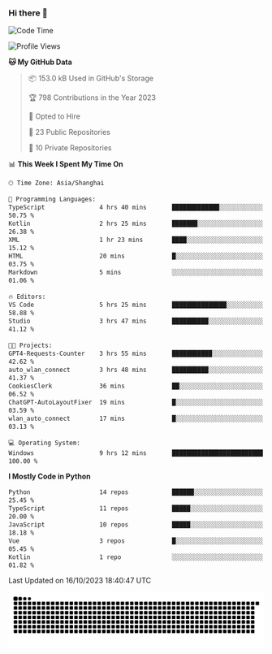 ### Hi there 👋
<!--START_SECTION:waka-->
![Code Time](http://img.shields.io/badge/Code%20Time-350%20hrs%2058%20mins-blue)

![Profile Views](http://img.shields.io/badge/Profile%20Views-0-blue)

**🐱 My GitHub Data** 

> 📦 153.0 kB Used in GitHub's Storage 
 > 
> 🏆 798 Contributions in the Year 2023
 > 
> 💼 Opted to Hire
 > 
> 📜 23 Public Repositories 
 > 
> 🔑 10 Private Repositories 
 > 
📊 **This Week I Spent My Time On** 

```text
🕑︎ Time Zone: Asia/Shanghai

💬 Programming Languages: 
TypeScript               4 hrs 40 mins       █████████████░░░░░░░░░░░░   50.75 % 
Kotlin                   2 hrs 25 mins       ███████░░░░░░░░░░░░░░░░░░   26.38 % 
XML                      1 hr 23 mins        ████░░░░░░░░░░░░░░░░░░░░░   15.12 % 
HTML                     20 mins             █░░░░░░░░░░░░░░░░░░░░░░░░   03.75 % 
Markdown                 5 mins              ░░░░░░░░░░░░░░░░░░░░░░░░░   01.06 % 

🔥 Editors: 
VS Code                  5 hrs 25 mins       ███████████████░░░░░░░░░░   58.88 % 
Studio                   3 hrs 47 mins       ██████████░░░░░░░░░░░░░░░   41.12 % 

🐱‍💻 Projects: 
GPT4-Requests-Counter    3 hrs 55 mins       ███████████░░░░░░░░░░░░░░   42.62 % 
auto_wlan_connect        3 hrs 48 mins       ██████████░░░░░░░░░░░░░░░   41.37 % 
CookiesClerk             36 mins             ██░░░░░░░░░░░░░░░░░░░░░░░   06.52 % 
ChatGPT-AutoLayoutFixer  19 mins             █░░░░░░░░░░░░░░░░░░░░░░░░   03.59 % 
wlan_auto_connect        17 mins             █░░░░░░░░░░░░░░░░░░░░░░░░   03.13 % 

💻 Operating System: 
Windows                  9 hrs 12 mins       █████████████████████████   100.00 % 
```

**I Mostly Code in Python** 

```text
Python                   14 repos            ██████░░░░░░░░░░░░░░░░░░░   25.45 % 
TypeScript               11 repos            █████░░░░░░░░░░░░░░░░░░░░   20.00 % 
JavaScript               10 repos            █████░░░░░░░░░░░░░░░░░░░░   18.18 % 
Vue                      3 repos             █░░░░░░░░░░░░░░░░░░░░░░░░   05.45 % 
Kotlin                   1 repo              ░░░░░░░░░░░░░░░░░░░░░░░░░   01.82 % 
```




 Last Updated on 16/10/2023 18:40:47 UTC
<!--END_SECTION:waka-->

<picture>
  <source media="(prefers-color-scheme: dark)" srcset="https://raw.githubusercontent.com/14790897/14790897/output/github-contribution-grid-snake-dark.svg" />
  <source media="(prefers-color-scheme: light)" srcset="https://raw.githubusercontent.com/14790897/14790897/output/github-contribution-grid-snake.svg" />
  <img alt="github-snake" src="https://raw.githubusercontent.com/14790897/14790897/output/github-contribution-grid-snake.svg" />
</picture>
